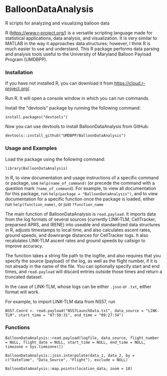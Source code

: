 # BalloonDataAnalysis
R scripts for analyzing and visualizing balloon data

R (https://www.r-project.org/) is a versatile scripting language made for statistical applications, data analysis, and visualization. It is very similar to MATLAB in the way it approaches data structures; however, I think R is much easier to use and understand.
This R package performs data parsing and analysis tools useful to the University of Maryland Balloon Payload Program (UMDBPP).

### Installation
If you have not installed R, you can download it from https://cloud.r-project.org/.

Run R. It will open a console window in which you can run commands.

Install the "devtools" package by running the following command: 

`install.packages("devtools")`

Now you can use devtools to install BalloonDataAnalysis from GitHub: 

`devtools::install_github("UMDBPP/BalloonDataAnalysis")`

### Usage and Examples

Load the package using the following command: 

`library(BalloonDataAnalysis)`

In R, to view documentation and usage instructions of a specific command or package, use `help(name_of_command)` (or precede the command with a question mark `?name_of_command`). For example, to view all documentation for this package, run `help(package = "BalloonDataAnalysis")`, and to view documentation for a specific function once the package is loaded, either run `help(function_name)`, or just `?function_name`

The main function of BalloonDataAnalysis is `read.payload`. It imports data from the log formats of several sources (currently LINK-TLM, CellTracker, preparsed APRS, and IRENE) into useable and standardized data structures in R, adjusts timestamps to local time, and also calculates ascent rates, ground speeds, and downrange distances for CellTracker logs. It also recalulates LINK-TLM ascent rates and ground speeds by callsign to improve accuracy. 

The function takes a string file path to the logfile, and also requires that you specify the source (payload) of the log, as well as the flight number, if it is not already in the name of the file. You can optionally specify start and end times, and `read.payload` will discard entries outside those times and return a truncated dataset.

In the case of LINK-TLM, whose logs can be either `.json` or `.txt`, either format will work.

For example, to import LINK-TLM data from NS57, run 

`NS57.Coord <- read.payload("NS57LaunchData.txt", data_source = "LINK-TLM", start_time = "07:50:31", end_time = "09:27:34")`

### Functions

`BalloonDataAnalysis::read.payload(logfile, data_source, flight_number = NULL, flight_date = NULL, start_time = NULL, end_time = NULL, timezone = Sys.timezone())`

`BalloonDataAnalysis::join.interpolate(data_1, data_2, by = c("DateTime", "Data_Source", "Flight"), exclude = NULL)`

`BalloonDataAnalysis::map.points(location_data, zoom = 10)`
